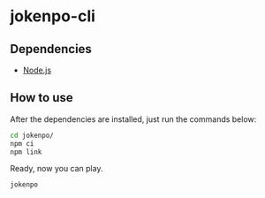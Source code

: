 # jokenpo-cli

## Dependencies

- [Node.js](https://nodejs.org)

## How to use

After the dependencies are installed, just run the commands below:

```bash
cd jokenpo/
npm ci
npm link
```

Ready, now you can play.

```bash
jokenpo
```